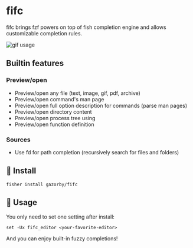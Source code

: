 # fifc

fifc brings fzf powers on top of fish completion engine and allows customizable completion rules.

![gif usage](../assets/fifc.gif)

## Builtin features

### Preview/open

- Preview/open any file (text, image, gif, pdf, archive)
- Preview/open command's man page
- Preview/open full option description for commands (parse man pages)
- Preview/open directory content
- Preview/open process tree using
- Preview/open function definition

### Sources

- Use fd for path completion (recursively search for files and folders)

## 🚀 Install

```fish
fisher install gazorby/fifc
```

## 🔧 Usage

You only need to set one setting after install:

```fish
set -Ux fifc_editor <your-favorite-editor>
```

And you can enjoy built-in fuzzy completions!
